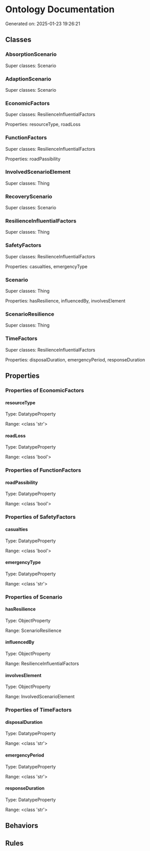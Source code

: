 # Ontology Documentation

Generated on: 2025-01-23 19:26:21

## Classes

### AbsorptionScenario

Super classes: Scenario


### AdaptionScenario

Super classes: Scenario


### EconomicFactors

Super classes: ResilienceInfluentialFactors

Properties: resourceType, roadLoss


### FunctionFactors

Super classes: ResilienceInfluentialFactors

Properties: roadPassibility


### InvolvedScenarioElement

Super classes: Thing


### RecoveryScenario

Super classes: Scenario


### ResilienceInfluentialFactors

Super classes: Thing


### SafetyFactors

Super classes: ResilienceInfluentialFactors

Properties: casualties, emergencyType


### Scenario

Super classes: Thing

Properties: hasResilience, influencedBy, involvesElement


### ScenarioResilience

Super classes: Thing


### TimeFactors

Super classes: ResilienceInfluentialFactors

Properties: disposalDuration, emergencyPeriod, responseDuration


## Properties

### Properties of EconomicFactors

#### resourceType

Type: DatatypeProperty

Range: <class 'str'>


#### roadLoss

Type: DatatypeProperty

Range: <class 'bool'>


### Properties of FunctionFactors

#### roadPassibility

Type: DatatypeProperty

Range: <class 'bool'>


### Properties of SafetyFactors

#### casualties

Type: DatatypeProperty

Range: <class 'bool'>


#### emergencyType

Type: DatatypeProperty

Range: <class 'str'>


### Properties of Scenario

#### hasResilience

Type: ObjectProperty

Range: ScenarioResilience


#### influencedBy

Type: ObjectProperty

Range: ResilienceInfluentialFactors


#### involvesElement

Type: ObjectProperty

Range: InvolvedScenarioElement


### Properties of TimeFactors

#### disposalDuration

Type: DatatypeProperty

Range: <class 'str'>


#### emergencyPeriod

Type: DatatypeProperty

Range: <class 'str'>


#### responseDuration

Type: DatatypeProperty

Range: <class 'str'>


## Behaviors

## Rules

